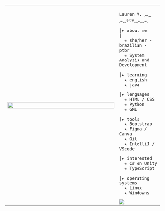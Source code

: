 <table>
    <tr>
        <td style="width: 65%;">
            <img src="https://github.com/user-attachments/assets/c25e374f-f241-411f-a87d-f8a879244698" style="width:100%; border: none;"/>
        </td>
        <td style="width: 25%; vertical-align: middle;">
            
<p>    
                
    Lauren V. ︵‿︵‿୨♡୧‿︵‿︵
</p>
                                                                    
    │▸ about me                                             |
      ✭ she/her - brazilian - ptbr
      ✭ System Analysis and Development
                                             
    │▸ learning
      ✭ english
      ✭ java

    │▸ lenguages
      ✭ HTML / CSS
      ✭ Python
      ✭ GML

    │▸ tools
      ✭ Bootstrap
      ✭ Figma / Canva
      ✭ Git
      ✭ IntelliJ / VScode

    │▸ interested
      ✭ C# on Unity
      ✭ TypeScript

    │▸ operating systems
      ✭ Linux
      ✭ Windowns

<a href="https://visitcount.itsvg.in">
  <img src="https://visitcount.itsvg.in/api?id=l44ver&label=Profile%20Views&color=12&icon=9&pretty=true" />
</a>
